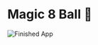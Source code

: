 


# Magic 8 Ball 🎱

 

![Finished App](https://github.com/londonappbrewery/Images/blob/master/8-ball-flutter-gif.gif)

